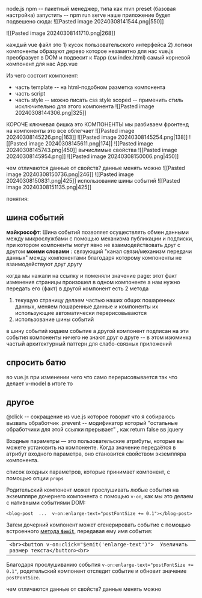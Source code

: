 node.js
npm -- пакетный менеджер, типа как mvn
preset (базовая настройка)
запустить -- npm run serve
наше приложение будет подвешено сюда:
![[Pasted image 20240308141544.png|550]]

![[Pasted image 20240308141710.png|268]]

каждый vue файл это 1) кусок пользовательского интерфейса 2) логики
компоненты образуют дерево
которое незаметно для нас vue.js преобразует в DOM и подвесит к \#app (см index.html)
самый корневой компонент для нас App.vue

Из чего состоит компонент:
- часть template -- на html-подобном разметка компонента
- часть script
- часть style -- можно писать css
style scoped -- применить стиль исключительно для этого компонента
![[Pasted image 20240308144306.png|325]]

КОРОЧЕ ключевая фишка это КОМПОНЕНТЫ
мы разбиваем фронтенд на компоненты это все облегчает 
![[Pasted image 20240308145226.png|163]]
![[Pasted image 20240308145254.png|138]]
![[Pasted image 20240308145611.png|174]]
![[Pasted image 20240308145743.png|450]]
вычислимые свойства
![[Pasted image 20240308145954.png]]
![[Pasted image 20240308150006.png|450]]

чем отличаются данные от свойств? данные менять можно
![[Pasted image 20240308150736.png|246]]
![[Pasted image 20240308150831.png|425]]
использование шины событий
![[Pasted image 20240308151135.png|425]]


понятия:
## шина событий
**майкрософт**:
Шина событий позволяет осуществлять обмен данными между микрослужбами с помощью механизма публикации и подписки, при котором компоненты могут явно не взаимодействовать друг с другом
**моими словами** : связующий "канал связи/механизм передачи данных" между компонентами благодаря которому компоненты не взаимодействуют друг другу

когда мы нажали на ссылку и поменяли значение page:
этот факт изменения страницы произошел в одном компоненте а нам нужно передать его (факт) в другой компонент
есть 2 метода
1. текущую страницу делаем частью наших общих пошаренных данных, меняем пошаренные данные и компоненты их использующие автоматически перерисовываются
2. использование шины событий

в шину событий кидаем событие
а другой компонент подписан на эти события
компоненты ничего не знают друг о друге -- в этом изюминка
частый архитектурный паттерн для слабо-связных приложений

## спросить батю
во vue.js при изменении чего что само перерисовывается
так что делает v-model в итоге то

## другое
@click -- сокращение из vue.js которое говорит что я собираюсь вызвать обработчик
.prevent -- модификатор который "остальные обработчики для этой ссылки прерывает" , как return false  вв jquery


Входные параметры — это пользовательские атрибуты, которые вы можете установить на компоненте. Когда значение передаётся в атрибут входного параметра, оно становится свойством экземпляра компонента.

список входных параметров, которые принимает компонент, с помощью опции `props`

Родительский компонент может прослушивать любые события на экземпляре дочернего компонента с помощью `v-on`, как мы это делаем с нативными событиями DOM:

```
<blog-post  ...  v-on:enlarge-text="postFontSize += 0.1"></blog-post>
```

Затем дочерний компонент может сгенерировать событие с помощью встроенного [метода **`$emit`**](https://ru.vuejs.org/v2/api/#vm-emit), передавая ему имя события:

|   |
|---|
|```<br><button v-on:click="$emit('enlarge-text')">  Увеличить размер текста</button><br>```|

Благодаря прослушиванию события `v-on:enlarge-text="postFontSize += 0.1"`, родительский компонент отследит событие и обновит значение `postFontSize`.

чем отличаются данные от свойств? данные менять можно